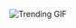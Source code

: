
<!-- GIF_SECTION -->
![Trending GIF](https://media0.giphy.com/media/v1.Y2lkPThiYjIxNzcydWx0ZHZlaXl6eDAycG1oaXUzMHNyN2szOXlxM3J2enBjMTQxdHltYSZlcD12MV9naWZzX3NlYXJjaCZjdD1n/ZfQXucKdaMcHLdSvWd/giphy.gif)
<!-- END_GIF_SECTION -->
